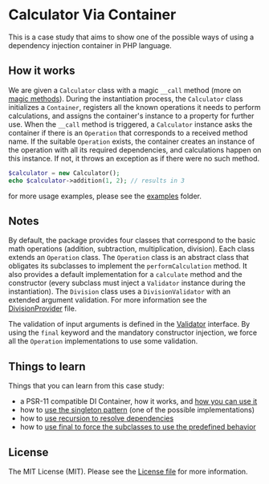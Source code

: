 # Calculator Via Container

This is a case study that aims to show one of the possible ways of using a dependency injection container in PHP language.


## How it works

We are given a `Calculator` class with a magic `__call` method (more on [magic methods](https://github.com/kudashevs/calculator-via-magic)).
During the instantiation process, the `Calculator` class initializes a `Container`, registers all the known operations it
needs to perform calculations, and assigns the container's instance to a property for further use. When the `__call` method
is triggered, a `Calculator` instance asks the container if there is an `Operation` that corresponds to a received method name.
If the suitable `Operation` exists, the container creates an instance of the operation with all its required dependencies,
and calculations happen on this instance. If not, it throws an exception as if there were no such method.

```php
$calculator = new Calculator();
echo $calculator->addition(1, 2); // results in 3
```
for more usage examples, please see the [examples](examples/) folder.

## Notes

By default, the package provides four classes that correspond to the basic math operations (addition, subtraction,
multiplication, division). Each class extends an `Operation` class. The `Operation` class is an abstract class that
obligates its subclasses to implement the `performCalculation` method. It also provides a default implementation for
a `calculate` method and the constructor (every subclass must inject a `Validator` instance during the instantiation). 
The `Division` class uses a `DivisionValidator` with an extended argument validation. For more information see the
[DivisionProvider](src/Providers/DivisionProvider.php) file.

The validation of input arguments is defined in the [Validator](src/Validators/Validator.php) interface. By using the `final`
keyword and the mandatory constructor injection, we force all the `Operation` implementations to use some validation.


## Things to learn

[//]: # (@todo don't forget to update the line numbers)
Things that you can learn from this case study:
- a PSR-11 compatible DI Container, how it works, and [how you can use it](src/Calculator.php#L48)
- how to [use the singleton pattern](src/Container.php#L39) (one of the possible implementations)
- how to [use recursion to resolve dependencies](src/Container.php#L102)
- how to [use final to force the subclasses to use the predefined behavior](src/Operations/Operation.php#L31)


## License

The MIT License (MIT). Please see the [License file](LICENSE.md) for more information.